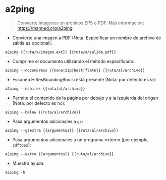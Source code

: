 # a2ping

> Convierte imágenes en archivos EPS o PDF.
> Más información: <https://manned.org/a2ping>.

- Convierte una imagen a PDF (Nota: Especificar un nombre de archivo de salida es opcional):

`a2ping {{ruta/a/imagen.ext}} {{ruta/a/salida.pdf}}`

- Comprime el documento utilizando el método especificado:

`a2ping --nocompress {{none|zip|best|flate}} {{ruta/al/archivo}}`

- Escanea HiResBoundingBox si está presente (Nota: por defecto es sí):

`a2ping --nohires {{ruta/al/archivo}}`

- Permite el contenido de la página por debajo y a la izquierda del origen (Nota: por defecto es no):

`a2ping --below {{ruta/al/archivo}}`

- Pasa argumentos adicionales a `gs`:

`a2ping --gsextra {{argumentos}} {{ruta/al/archivo}}`

- Pasa argumentos adicionales a un programa externo (por ejemplo, `pdftops`):

`a2ping --extra {{argumentos}} {{ruta/al/archivo}}`

- Muestra ayuda:

`a2ping -h`
